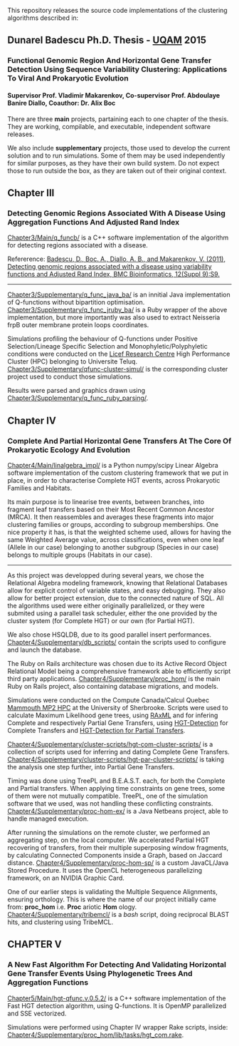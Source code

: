 
This repository releases the source code implementations of the clustering algorithms described in:

## Dunarel Badescu Ph.D. Thesis - [UQAM](http://www.uqam.ca) 2015
### Functional Genomic Region And Horizontal Gene Transfer Detection Using Sequence Variability Clustering: Applications To Viral And Prokaryotic Evolution
#### Supervisor Prof. Vladimir Makarenkov, Co-supervisor Prof. Abdoulaye Banire Diallo, Coauthor: Dr. Alix Boc

There are three __main__ projects, partaining each to one chapter of the thesis. They are working, compilable, and executable, independent software releases.

We also include __supplementary__ projects, those used to develop the current solution and to run simulations.
Some of them may be used independently for similar purposes, as they have their own build system.
Do not expect those to run outside the box, as they are taken out of their original context.


## Chapter III 
### Detecting Genomic Regions Associated With A Disease Using Aggregation Functions And Adjusted Rand Index

[Chapter3/Main/q_funcb/](Chapter3/Main/q_funcb/) is a C++ software implementation of the algorithm for detecting regions associated with a disease.

Refererence:
[Badescu, D., Boc. A., Diallo, A. B., and Makarenkov, V. (2011),
Detecting genomic regions associated with a disease using variability functions and Adjusted Rand Index, BMC Bioinformatics, 12(Suppl 9):S9.
](http://www.biomedcentral.com/1471-2105/12/S9/S9)

---

[Chapter3/Supplementary/q_func_java_ba/](Chapter3/Supplementary/q_func_java_ba/) is an innitial Java implementation of Q-functions without bipartition optimisation.
[Chapter3/Supplementary/q_func_jruby_ba/](Chapter3/Supplementary/q_func_jruby_ba/) is a Ruby wrapper of the above implementation, but more importantly was also used to extract Neisseria frpB outer membrane protein loops coordinates.

Simulations profiling the behaviour of Q-functions under Positive Selection/Lineage Specific Selection and Monophyletic/Polyphyletic conditions 
were conducted on the [Licef Research Centre](http://www.licef.ca) High Performance Cluster (HPC) belonging to Universite Teluq. 
[Chapter3/Supplementary/qfunc-cluster-simul/](Chapter3/Supplementary/qfunc-cluster-simul/) is the corresponding cluster project used to conduct those simulations.

Results were parsed and graphics drawn using [Chapter3/Supplementary/q_func_ruby_parsing/](Chapter3/Supplementary/q_func_ruby_parsing/).

## Chapter IV 
### Complete And Partial Horizontal Gene Transfers At The Core Of Prokaryotic Ecology And Evolution

[Chapter4/Main/linalgebra_impl/](Chapter4/Main/linalgebra_impl/) is a Python numpy/scipy Linear Algebra software implementation of the custom clustering framework 
that we put in place, in order to characterise Complete HGT events, across Prokaryotic Families and Habitats.

Its main purpose is to linearise tree events, between branches, into fragment leaf transfers based on their Most Recent Common Ancestor (MRCA). 
It then reassembles and averages these fragments into major clustering families or groups, according to subgroup memberships. 
One nice property it has, is that the weighted scheme used, allows for having the same Weighted Average value, across classifications, even when one leaf (Allele in our case) belonging to another subgroup (Species in our case) belongs to multiple groups (Habitats in our case). 

---

As this project was developped during several years, we chose the Relational Algebra modeling framework, knowing that Relational Databases allow for explicit control of variable states, and easy debugging.
They also allow for better project extension, due to the connected nature of SQL.
All the algorithms used were either originally parallelized, or they were submited using a parallel task scheduler, either the one provided by the cluster system (for Complete HGT) or our own (for Partial HGT). 

We also chose HSQLDB, due to its good parallel insert performances.
[Chapter4/Supplementary/db_scripts/](Chapter4/Supplementary/db_scripts/) contain the scripts used to configure and launch the database.

The Ruby on Rails architecture was chosen due to its Active Record Object Relational Model being a comprehensive framework able to efficiently script third party applications.
[Chapter4/Supplementary/proc_hom/](Chapter4/Supplementary/proc_hom/) is the main Ruby on Rails project, also containing database migrations, and models. 

Simulations were conducted on the Compute Canada/Calcul Quebec [Mammouth MP2 HPC](http://www.calculquebec.ca/en/resources/compute-servers/mammouth-parallele-ii) at the University of Sherbrooke.
Scripts were used to calculate Maximum Likelihood gene trees, 
using [RAxML](http://sco.h-its.org/exelixis/web/software/raxml/index.html) and for infering Complete and respectively Partial Gene Transfers, 
using [HGT-Detection](http://www.trex.uqam.ca/index.php?action=hgt) for Complete Transfers 
and [HGT-Detection for Partial Transfers](http://www.trex.uqam.ca/index.php?action=hgt_partial&project=trex).

[Chapter4/Supplementary/cluster-scripts/hgt-com-cluster-scripts/](Chapter4/Supplementary/cluster-scripts/hgt-com-cluster-scripts/) is a collection of scripts used for inferring and dating Complete Gene Transfers.
[Chapter4/Supplementary/cluster-scripts/hgt-par-cluster-scripts/](Chapter4/Supplementary/cluster-scripts/hgt-par-cluster-scripts/) is taking the analysis one step further, into Partial Gene Transfers.

Timing was done using TreePL and B.E.A.S.T. each, for both the Complete and Partial transfers.
When applying time constraints on gene trees, some of them were not mutually compatible. 
TreePL, one of the simulation software that we used, was not handling these conflicting constraints.
[Chapter4/Supplementary/proc-hom-ex/](Chapter4/Supplementary/proc-hom-ex/) is a Java Netbeans project, able to handle managed execution.

After running the simulations on the remote cluster, we performed an aggregating step, on the local computer.
We accelerated Partial HGT recovering of transfers, from their multiple superposing window fragments, by calculating Connected Components inside a Graph, based on Jaccard distance.
[Chapter4/Supplementary/proc-hom-sp/](Chapter4/Supplementary/proc-hom-sp/) is a custom JavaCL/Java Stored Procedure.
It uses the OpenCL heterogeneous parallelizing framework, on an NVIDIA Graphic Card. 

One of our earlier steps is validating the Multiple Sequence Alignments, ensuring orthology.
This is where the name of our project initially came from: __proc_hom__ i.e. __Proc__ ariotic __Hom__ ology.
[Chapter4/Supplementary/tribemcl/](Chapter4/Supplementary/tribemcl/) is a _bash_ script, doing reciprocal BLAST hits, and clustering using TribeMCL.


## CHAPTER V
### A New Fast Algorithm For Detecting And Validating Horizontal Gene Transfer Events Using Phylogenetic Trees And Aggregation Functions

[Chapter5/Main/hgt-qfunc.v.0.5.2/](Chapter5/Main/hgt-qfunc.v.0.5.2/) is a C++ software implementation of the Fast HGT detection algorithm, using Q-functions.
It is OpenMP parallelized and SSE vectorized.

Simulations were performed using Chapter IV wrapper Rake scripts, inside:
[Chapter4/Supplementary/proc_hom/lib/tasks/hgt_com.rake](Chapter4/Supplementary/proc_hom/lib/tasks/hgt_com.rake).



